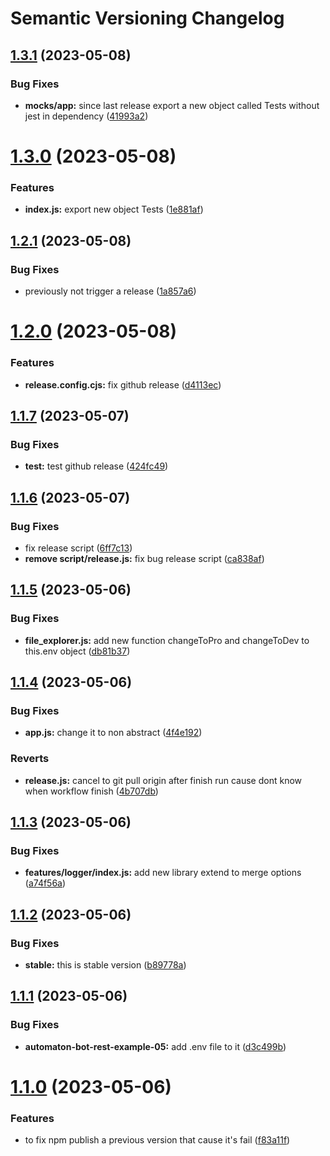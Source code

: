 # Semantic Versioning Changelog

## [1.3.1](https://github.com/aikosiadotcom/automaton-core/compare/v1.3.0...v1.3.1) (2023-05-08)


### Bug Fixes

* **mocks/app:** since last release export a new object called Tests without jest in dependency ([41993a2](https://github.com/aikosiadotcom/automaton-core/commit/41993a289d16b6a83792543a5b905786cef92a15))

# [1.3.0](https://github.com/aikosiadotcom/automaton-core/compare/v1.2.1...v1.3.0) (2023-05-08)


### Features

* **index.js:** export new object Tests ([1e881af](https://github.com/aikosiadotcom/automaton-core/commit/1e881af68d34e8c46ab34abdd176114934911753))

## [1.2.1](https://github.com/aikosiadotcom/automaton-core/compare/v1.2.0...v1.2.1) (2023-05-08)


### Bug Fixes

* previously not trigger a release ([1a857a6](https://github.com/aikosiadotcom/automaton-core/commit/1a857a63bd6af74c589c42d12548da00f7b90828))

# [1.2.0](https://github.com/aikosiadotcom/automaton-core/compare/v1.1.9...v1.2.0) (2023-05-08)


### Features

* **release.config.cjs:** fix github release ([d4113ec](https://github.com/aikosiadotcom/automaton-core/commit/d4113ec7211118da71ad0c15768fac4fdef2eb03))

## [1.1.7](https://github.com/aikosiadotcom/automaton-core/compare/v1.1.6...v1.1.7) (2023-05-07)


### Bug Fixes

* **test:** test github release ([424fc49](https://github.com/aikosiadotcom/automaton-core/commit/424fc499f7078f6c0bdc1412ab49b4bb502de428))

## [1.1.6](https://github.com/aikosiadotcom/automaton-core/compare/v1.1.5...v1.1.6) (2023-05-07)


### Bug Fixes

* fix release script ([6ff7c13](https://github.com/aikosiadotcom/automaton-core/commit/6ff7c133a14f65cb47b4a2e92fdd63bfbaf7b94a))
* **remove script/release.js:** fix bug release script ([ca838af](https://github.com/aikosiadotcom/automaton-core/commit/ca838afa89b0195814f34922d9a261919203b339))

## [1.1.5](https://github.com/aikosiadotcom/automaton-core/compare/v1.1.4...v1.1.5) (2023-05-06)


### Bug Fixes

* **file_explorer.js:** add new function changeToPro and changeToDev to this.env object ([db81b37](https://github.com/aikosiadotcom/automaton-core/commit/db81b378c31af335aa91a72e40f0c1be183bb1a8))

## [1.1.4](https://github.com/aikosiadotcom/automaton-core/compare/v1.1.3...v1.1.4) (2023-05-06)


### Bug Fixes

* **app.js:** change it to non abstract ([4f4e192](https://github.com/aikosiadotcom/automaton-core/commit/4f4e19214b27b10a630ffcd8e34c575ac034cc82))


### Reverts

* **release.js:** cancel to git pull origin after finish run cause dont know when workflow finish ([4b707db](https://github.com/aikosiadotcom/automaton-core/commit/4b707db62b8d08f8521d00eb002a9dd7cf99f1d0))

## [1.1.3](https://github.com/aikosiadotcom/automaton-core/compare/v1.1.2...v1.1.3) (2023-05-06)


### Bug Fixes

* **features/logger/index.js:** add new library extend to merge options ([a74f56a](https://github.com/aikosiadotcom/automaton-core/commit/a74f56aefa16c20b60873dfc337b085dff714886))

## [1.1.2](https://github.com/aikosiadotcom/automaton-core/compare/v1.1.1...v1.1.2) (2023-05-06)


### Bug Fixes

* **stable:** this is stable version ([b89778a](https://github.com/aikosiadotcom/automaton-core/commit/b89778ad5bbcf9934880c1e4226d05650fcd22a4))

## [1.1.1](https://github.com/aikosiadotcom/automaton-core/compare/v1.1.0...v1.1.1) (2023-05-06)


### Bug Fixes

* **automaton-bot-rest-example-05:** add .env file to it ([d3c499b](https://github.com/aikosiadotcom/automaton-core/commit/d3c499b5aa2dd23d588b3ef1c04c0c875cd50f37))

# [1.1.0](https://github.com/aikosiadotcom/automaton-core/compare/v1.0.8...v1.1.0) (2023-05-06)


### Features

* to fix npm publish a previous version that cause it's fail ([f83a11f](https://github.com/aikosiadotcom/automaton-core/commit/f83a11f7e7c0de1e4040a174eac9c24873d097e1))
